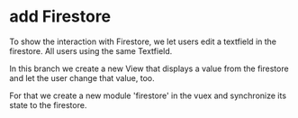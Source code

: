 # add Firestore

To show the interaction with Firestore, we let users edit a textfield in the firestore. All users using the same Textfield.

In this branch we create a new View that displays a value from the firestore and let the user change that value, too. 

For that we create a new module 'firestore' in the vuex and 
synchronize its state to the firestore.
